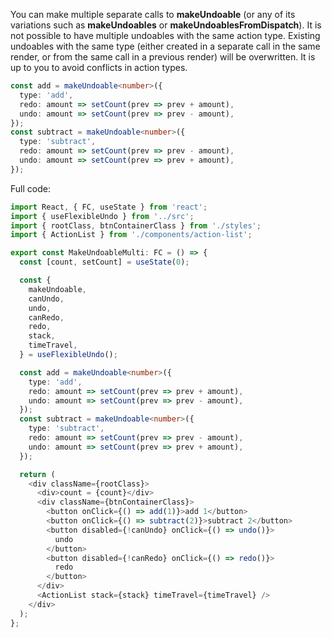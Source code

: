 You can make multiple separate calls to **makeUndoable** (or any of its variations such as **makeUndoables** or **makeUndoablesFromDispatch**). It is not possible to have multiple undoables with the same action type. Existing undoables with the same type (either created in a separate call in the same render, or from the same call in a previous render) will be overwritten. It is up to you to avoid conflicts in action types.

```typescript
const add = makeUndoable<number>({
  type: 'add',
  redo: amount => setCount(prev => prev + amount),
  undo: amount => setCount(prev => prev - amount),
});
const subtract = makeUndoable<number>({
  type: 'subtract',
  redo: amount => setCount(prev => prev - amount),
  undo: amount => setCount(prev => prev + amount),
});
```

Full code:

```typescript
import React, { FC, useState } from 'react';
import { useFlexibleUndo } from '../src';
import { rootClass, btnContainerClass } from './styles';
import { ActionList } from './components/action-list';

export const MakeUndoableMulti: FC = () => {
  const [count, setCount] = useState(0);

  const {
    makeUndoable,
    canUndo,
    undo,
    canRedo,
    redo,
    stack,
    timeTravel,
  } = useFlexibleUndo();

  const add = makeUndoable<number>({
    type: 'add',
    redo: amount => setCount(prev => prev + amount),
    undo: amount => setCount(prev => prev - amount),
  });
  const subtract = makeUndoable<number>({
    type: 'subtract',
    redo: amount => setCount(prev => prev - amount),
    undo: amount => setCount(prev => prev + amount),
  });

  return (
    <div className={rootClass}>
      <div>count = {count}</div>
      <div className={btnContainerClass}>
        <button onClick={() => add(1)}>add 1</button>
        <button onClick={() => subtract(2)}>subtract 2</button>
        <button disabled={!canUndo} onClick={() => undo()}>
          undo
        </button>
        <button disabled={!canRedo} onClick={() => redo()}>
          redo
        </button>
      </div>
      <ActionList stack={stack} timeTravel={timeTravel} />
    </div>
  );
};
```
